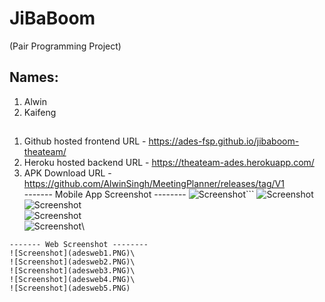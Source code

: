 # JiBaBoom

(Pair Programming Project)

## Names:

1. Alwin
2. Kaifeng

##
1. Github hosted frontend URL - https://ades-fsp.github.io/jibaboom-theateam/
2. Heroku hosted backend URL - https://theateam-ades.herokuapp.com/
3. APK Download URL - https://github.com/AlwinSingh/MeetingPlanner/releases/tag/V1
\
------- Mobile App Screenshot --------
![Screenshot](ades1.PNG)```
![Screenshot](ades2.PNG)\
![Screenshot](ades3.PNG)\
![Screenshot](ades4.PNG)\
![Screenshot](ades5.PNG)\
```
------- Web Screenshot --------
![Screenshot](adesweb1.PNG)\
![Screenshot](adesweb2.PNG)\
![Screenshot](adesweb3.PNG)\
![Screenshot](adesweb4.PNG)\
![Screenshot](adesweb5.PNG)
